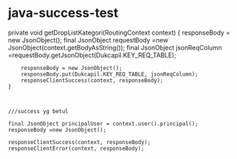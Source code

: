 # java-success-test




private void getDropListKategori(RoutingContext context) {
	responseBody = new JsonObject();
		final JsonObject requestBody =new JsonObject(context.getBodyAsString());
		final JsonObject jsonReqColumn =requestBody.getJsonObject(Dukcapil.KEY_REQ_TABLE);
		
		responseBody = new JsonObject();
		responseBody.put(Dukcapil.KEY_REQ_TABLE, jsonReqColumn);
		responseClientSuccess(context, responseBody);	
	}
	
	
	
	///success yg betul
	
	final JsonObject principalUser = context.user().principal();
	responseBody =new JsonObject();
		
	responseClientSuccess(context, responseBody);
	responseClientError(context, responseBody);
		
